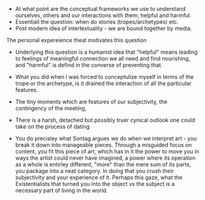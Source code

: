 - At what point are the conceptual frameworks we use to understand ourselves, others and our interactions with them, helpful and harmful. 
- Essentiall the question: when do stories (tropes/archetypes) etc. 
- Post modern idea of intertextuality - we are bound together by media. 

The personal expereience theat motivates this question


- Underlying this question is a humanist idea that "helpful" means leading to feelings of meaningful connection we all need and find nourishing, and "harmful" is defind in the converse of preventing that. 

- What you did when I was forced to conceptulize myself in terms of the trope or the archetype, is it drained the interaction of all the particular features. 
- The tiny moments which are features of our subjectivity, the contingency of the meeting, 
- There is a harsh, detached but possibly truer cynical outlook one could take on the process of dating


- You do precisley what Sontag argues we do when we interpret art - you break it down into manageable pieces. Through a misguided focus on content, you fit this piece of art, which has in it the power to move you in ways the artist could never have imagined, a power where its operation as a whole is entirley different, "more" than the mere sum of its parts, you package into a neat category. In doing that you crush their subjectivity and your experience of it. Perhaps this gaze, what the Existentialists that turned you into the object vs the subject is a necessary part of living in the world. 